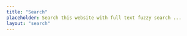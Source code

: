 ```yaml
---
title: "Search"
placeholder: Search this website with full text fuzzy search ...
layout: "search"
---
```


